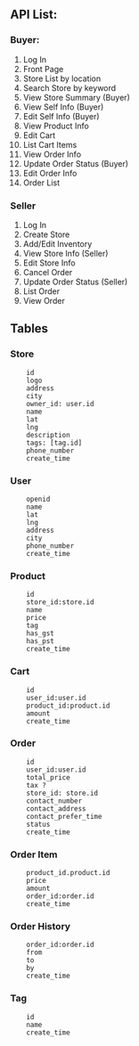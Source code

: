 ## API List:

### Buyer:

1. Log In
1. Front Page
1. Store List by location
1. Search Store by keyword
1. View Store Summary (Buyer)
1. View Self Info (Buyer)
1. Edit Self Info (Buyer)
1. View Product Info
1. Edit Cart
1. List Cart Items
1. View Order Info
1. Update Order Status (Buyer)
1. Edit Order Info
1. Order List

### Seller

1. Log In
1. Create Store
1. Add/Edit Inventory
1. View Store Info (Seller)
1. Edit Store Info
1. Cancel Order
1. Update Order Status  (Seller)
1. List Order
1. View Order


## Tables

### Store
```
    id
    logo
    address
    city
    owner_id: user.id
    name
    lat
    lng
    description
    tags: [tag.id]
    phone_number
    create_time
```

### User
```
    openid
    name
    lat
    lng
    address
    city
    phone_number
    create_time
```

### Product
```
    id
    store_id:store.id
    name
    price
    tag
    has_gst
    has_pst
    create_time
```

### Cart
```
    id
    user_id:user.id
    product_id:product.id
    amount    
    create_time
```

### Order
```
    id
    user_id:user.id
    total_price
    tax ?
    store_id: store.id
    contact_number
    contact_address
    contact_prefer_time
    status
    create_time
```

### Order Item
```    
    product_id.product.id
    price
    amount
    order_id:order.id
    create_time
```

### Order History
```
    order_id:order.id
    from
    to
    by
    create_time
```

### Tag
```
    id
    name
    create_time
``` 
